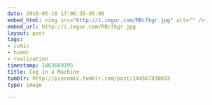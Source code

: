 ```yaml
---
date: 2016-05-18 17:06:35-05:00
embed_html: <img src="http://i.imgur.com/RBcfkgr.jpg" alt="" />
embed_url: http://i.imgur.com/RBcfkgr.jpg
layout: post
tags:
- comic
- humor
- realization
timestamp: 1463609195
title: Cog in a Machine
tumblr: http://piecomic.tumblr.com/post/144567830833
type: image

---
```

<img src="http://i.imgur.com/RBcfkgr.jpg" alt="" />

